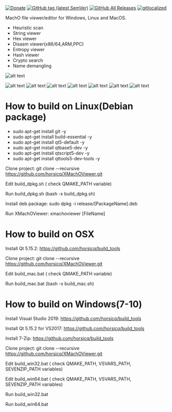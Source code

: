 [![Donate](https://img.shields.io/badge/Donate-PayPal-green.svg)](https://www.paypal.com/cgi-bin/webscr?cmd=_s-xclick&hosted_button_id=NF3FBD3KHMXDN)
[![GitHub tag (latest SemVer)](https://img.shields.io/github/tag/horsicq/XMachOViewer.svg)](https://github.com/horsicq/XMachOViewer/releases)
[![GitHub All Releases](https://img.shields.io/github/downloads/horsicq/XMachOViewer/total.svg)](https://github.com/horsicq/XMachOViewer/releases)
[![gitlocalized ](https://gitlocalize.com/repo/4736/whole_project/badge.svg)](https://gitlocalize.com/repo/4736/whole_project?utm_source=badge)

MachO file viewer/editor for Windows, Linux and MacOS.

- Heuristic scan
- String viewer
- Hex viewer
- Disasm viewer(x86/64,ARM,PPC)
- Entropy viewer
- Hash viewer
- Crypto search
- Name demangling

![alt text](https://github.com/horsicq/XMachOViewer/blob/master/mascots/xmachoviewer.png "Mascot")

![alt text](https://github.com/horsicq/XMachOViewer/blob/master/docs/1.png "1")
![alt text](https://github.com/horsicq/XMachOViewer/blob/master/docs/2.png "2")
![alt text](https://github.com/horsicq/XMachOViewer/blob/master/docs/3.png "3")
![alt text](https://github.com/horsicq/XMachOViewer/blob/master/docs/4.png "4")
![alt text](https://github.com/horsicq/XMachOViewer/blob/master/docs/5.png "5")
![alt text](https://github.com/horsicq/XMachOViewer/blob/master/docs/6.png "6")
![alt text](https://github.com/horsicq/XMachOViewer/blob/master/docs/7.png "7")

How to build on Linux(Debian package)
=======

- sudo apt-get install git -y
- sudo apt-get install build-essential -y
- sudo apt-get install qt5-default -y
- sudo apt-get install qtbase5-dev -y
- sudo apt-get install qtscript5-dev -y
- sudo apt-get install qttools5-dev-tools -y

Clone project: git clone --recursive https://github.com/horsicq/XMachOViewer.git

Edit build_dpkg.sh ( check QMAKE_PATH variable)

Run build_dpkg.sh (bash -x build_dpkg.sh)

Install deb package: sudo dpkg -i release/[PackageName].deb

Run XMachOViewer: xmachoviewer [FileName]

How to build on OSX
=======

Install Qt 5.15.2: https://github.com/horsicq/build_tools

Clone project: git clone --recursive https://github.com/horsicq/XMachOViewer.git

Edit build_mac.bat ( check QMAKE_PATH variable)

Run build_mac.bat (bash -x build_mac.sh)

How to build on Windows(7-10)
=======

Install Visual Studio 2019: https://github.com/horsicq/build_tools

Install Qt 5.15.2 for VS2017: https://github.com/horsicq/build_tools

Install 7-Zip: https://github.com/horsicq/build_tools

Clone project: git clone --recursive https://github.com/horsicq/XMachOViewer.git

Edit build_win32.bat ( check QMAKE_PATH, VSVARS_PATH, SEVENZIP_PATH variables)

Edit build_win64.bat ( check QMAKE_PATH, VSVARS_PATH, SEVENZIP_PATH variables)

Run build_win32.bat

Run build_win64.bat
